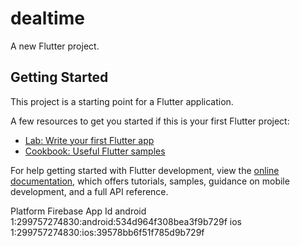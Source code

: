 # dealtime

A new Flutter project.

## Getting Started

This project is a starting point for a Flutter application.

A few resources to get you started if this is your first Flutter project:

- [Lab: Write your first Flutter app](https://docs.flutter.dev/get-started/codelab)
- [Cookbook: Useful Flutter samples](https://docs.flutter.dev/cookbook)

For help getting started with Flutter development, view the
[online documentation](https://docs.flutter.dev/), which offers tutorials,
samples, guidance on mobile development, and a full API reference.

Platform  Firebase App Id
android   1:299757274830:android:534d964f308bea3f9b729f
ios       1:299757274830:ios:39578bb6f51f785d9b729f
